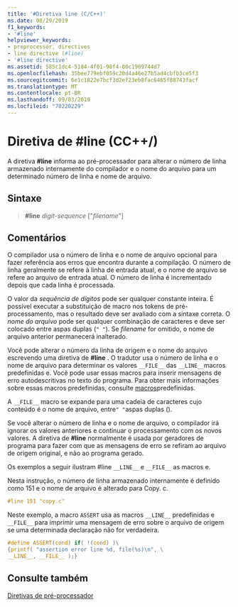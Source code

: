 ```yaml
---
title: '#Diretiva line (C/C++)'
ms.date: 08/29/2019
f1_keywords:
- '#line'
helpviewer_keywords:
- preprocessor, directives
- line directive (#line)
- '#line directive'
ms.assetid: 585c1dc4-5184-4f01-98f4-80c1909744d7
ms.openlocfilehash: 35bee779ebf059c20d4a46e27b5ad4cbfb3ce5f3
ms.sourcegitcommit: 6e1c1822e7bcf3d2ef23eb8fac6465f88743facf
ms.translationtype: MT
ms.contentlocale: pt-BR
ms.lasthandoff: 09/03/2019
ms.locfileid: "70220229"
---
```

# <a name="line-directive-cc"></a>Diretiva de #line (CC++/)

A diretiva **#line** informa ao pré-processador para alterar o número de linha armazenado internamente do compilador e o nome do arquivo para um determinado número de linha e nome de arquivo.

## <a name="syntax"></a>Sintaxe

> **#line** *digit-sequence* ["*filename*"]

## <a name="remarks"></a>Comentários

O compilador usa o número de linha e o nome de arquivo opcional para fazer referência aos erros que encontra durante a compilação. O número de linha geralmente se refere à linha de entrada atual, e o nome de arquivo se refere ao arquivo de entrada atual. O número de linha é incrementado depois que cada linha é processada.

O valor da *sequência de dígitos* pode ser qualquer constante inteira. É possível executar a substituição de macro nos tokens de pré-processamento, mas o resultado deve ser avaliado com a sintaxe correta. O *nome do arquivo* pode ser qualquer combinação de caracteres e deve ser colocado entre aspas duplas (`" "`). Se *filename* for omitido, o nome de arquivo anterior permanecerá inalterado.

Você pode alterar o número da linha de origem e o nome do arquivo escrevendo uma diretiva de **#line** . O tradutor usa o número de linha e o nome de arquivo para determinar os valores `__FILE__` das `__LINE__`macros predefinidas e. Você pode usar essas macros para inserir mensagens de erro autodescritivas no texto do programa. Para obter mais informações sobre essas macros predefinidas, consulte [macros](../preprocessor/predefined-macros.md)predefinidas.

A `__FILE__` macro se expande para uma cadeia de caracteres cujo conteúdo é o nome de arquivo, entre`" "`aspas duplas ().

Se você alterar o número de linha e o nome de arquivo, o compilador irá ignorar os valores anteriores e continuar o processamento com os novos valores. A diretiva de **#line** normalmente é usada por geradores de programa para fazer com que as mensagens de erro se refiram ao arquivo de origem original, e não ao programa gerado.

Os exemplos a seguir ilustram #line `__LINE__` e `__FILE__` as macros e.

Nesta instrução, o número de linha armazenado internamente é definido como 151 e o nome de arquivo é alterado para Copy. c.

```C
#line 151 "copy.c"
```

Neste exemplo, a macro `ASSERT` usa as macros `__LINE__` predefinidas e `__FILE__` para imprimir uma mensagem de erro sobre o arquivo de origem se uma determinada declaração não for verdadeira.

```C
#define ASSERT(cond) if( !(cond) )\
{printf( "assertion error line %d, file(%s)\n", \
__LINE__, __FILE__ );}
```

## <a name="see-also"></a>Consulte também

[Diretivas de pré-processador](../preprocessor/preprocessor-directives.md)
